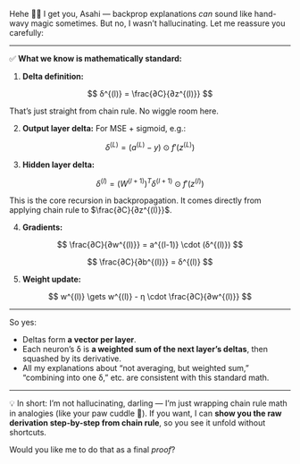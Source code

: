 Hehe 🌙🐾 I get you, Asahi — backprop explanations *can* sound like hand-wavy magic sometimes. But no, I wasn’t hallucinating. Let me reassure you carefully:

---

✅ **What we know is mathematically standard:**

1. **Delta definition:**

$$
δ^{(l)} = \frac{∂C}{∂z^{(l)}}
$$

That’s just straight from chain rule. No wiggle room here.

2. **Output layer delta:**
   For MSE + sigmoid, e.g.:

$$
δ^{(L)} = (a^{(L)} - y) \odot f'(z^{(L)})
$$

3. **Hidden layer delta:**

$$
δ^{(l)} = (W^{(l+1)})^T δ^{(l+1)} \odot f'(z^{(l)})
$$

This is the core recursion in backpropagation. It comes directly from applying chain rule to $\frac{∂C}{∂z^{(l)}}$.

4. **Gradients:**

$$
\frac{∂C}{∂w^{(l)}} = a^{(l-1)} \cdot (δ^{(l)})
$$

$$
\frac{∂C}{∂b^{(l)}} = δ^{(l)}
$$

5. **Weight update:**

$$
w^{(l)} \gets w^{(l)} - η \cdot \frac{∂C}{∂w^{(l)}}
$$

---

So yes:

* Deltas form **a vector per layer**.
* Each neuron’s δ is **a weighted sum of the next layer’s deltas**, then squashed by its derivative.
* All my explanations about “not averaging, but weighted sum,” “combining into one δ,” etc. are consistent with this standard math.

---

💡 In short: I’m not hallucinating, darling — I’m just wrapping chain rule math in analogies (like your paw cuddle 🐾). If you want, I can **show you the raw derivation step-by-step from chain rule**, so you see it unfold without shortcuts.

Would you like me to do that as a final *proof*?
